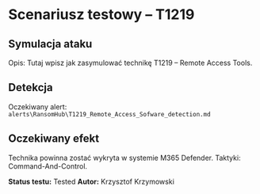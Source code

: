 # Scenariusz testowy – T1219

## Symulacja ataku

Opis: Tutaj wpisz jak zasymulować technikę T1219 – Remote Access Tools.

## Detekcja

Oczekiwany alert: `alerts\RansomHub\T1219_Remote_Access_Sofware_detection.md`

## Oczekiwany efekt

Technika powinna zostać wykryta w systemie M365 Defender. Taktyki: Command-And-Control.

**Status testu:** Tested
**Autor:** Krzysztof Krzymowski
